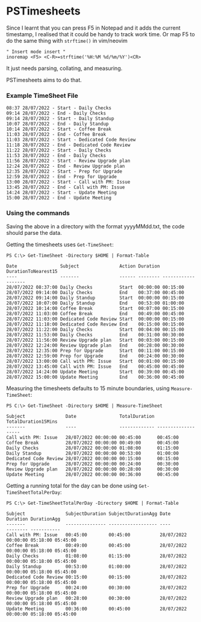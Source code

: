 # PSTimesheets

Since I learnt that you can press F5 in Notepad and it adds the current timestamp, I realised that it could be handy to track work time.
Or map F5 to do the same thing with `strftime()` in vim/neovim
    
    " Insert mode insert "
    inoremap <F5> <C-R>=strftime('%H:%M %d/%m/%Y')<CR>
    
It just needs parsing, collating, and measuring. 

PSTimesheets aims to do that.

### Example TimeSheet File

    08:37 28/07/2022 - Start - Daily Checks
    09:14 28/07/2022 - End - Daily Checks
    09:14 28/07/2022 - Start - Daily Standup
    10:07 28/07/2022 - End - Daily Standup
    10:14 28/07/2022 - Start - Coffee Break
    11:03 28/07/2022 - End - Coffee Break
    11:03 28/07/2022 - Start - Dedicated Code Review
    11:18 28/07/2022 - End - Dedicated Code Review
    11:22 28/07/2022 - Start - Daily Checks
    11:53 28/07/2022 - End - Daily Checks
    11:56 28/07/2022 - Start - Review Upgrade plan
    12:24 28/07/2022 - End - Review Upgrade plan
    12:35 28/07/2022 - Start - Prep for Upgrade
    12:59 28/07/2022 - End - Prep for Upgrade
    13:00 28/07/2022 - Start - Call with PM: Issue
    13:45 28/07/2022 - End - Call with PM: Issue
    14:24 28/07/2022 - Start - Update Meeting
    15:00 28/07/2022 - End - Update Meeting

### Using the commands

Saving the above in a directory with the format yyyyMMdd.txt, the code should parse the data.

Getting the timesheets uses `Get-TimeSheet`:

    PS C:\> Get-TimeSheet -Directory $HOME | Format-Table
    
    Date                Subject               Action Duration DurationToNearest15
    ----                -------               ------ -------- -------------------
    28/07/2022 08:37:00 Daily Checks          Start  00:00:00 00:15:00
    28/07/2022 09:14:00 Daily Checks          End    00:37:00 00:45:00
    28/07/2022 09:14:00 Daily Standup         Start  00:00:00 00:15:00
    28/07/2022 10:07:00 Daily Standup         End    00:53:00 01:00:00
    28/07/2022 10:14:00 Coffee Break          Start  00:07:00 00:15:00
    28/07/2022 11:03:00 Coffee Break          End    00:49:00 00:45:00
    28/07/2022 11:03:00 Dedicated Code Review Start  00:00:00 00:15:00
    28/07/2022 11:18:00 Dedicated Code Review End    00:15:00 00:15:00
    28/07/2022 11:22:00 Daily Checks          Start  00:04:00 00:15:00
    28/07/2022 11:53:00 Daily Checks          End    00:31:00 00:30:00
    28/07/2022 11:56:00 Review Upgrade plan   Start  00:03:00 00:15:00
    28/07/2022 12:24:00 Review Upgrade plan   End    00:28:00 00:30:00
    28/07/2022 12:35:00 Prep for Upgrade      Start  00:11:00 00:15:00
    28/07/2022 12:59:00 Prep for Upgrade      End    00:24:00 00:30:00
    28/07/2022 13:00:00 Call with PM: Issue   Start  00:01:00 00:15:00
    28/07/2022 13:45:00 Call with PM: Issue   End    00:45:00 00:45:00
    28/07/2022 14:24:00 Update Meeting        Start  00:39:00 00:45:00
    28/07/2022 15:00:00 Update Meeting        End    00:36:00 00:45:00
    
Measuring the timesheets defaults to 15 minute boundaries, using `Measure-TimeSheet`:

    PS C:\> Get-TimeSheet -Directory $HOME | Measure-TimeSheet
    
    Subject               Date                TotalDuration TotalDuration15Mins
    -------               ----                ------------- -------------------
    Call with PM: Issue   28/07/2022 00:00:00 00:45:00      00:45:00
    Coffee Break          28/07/2022 00:00:00 00:49:00      00:45:00
    Daily Checks          28/07/2022 00:00:00 01:08:00      01:15:00
    Daily Standup         28/07/2022 00:00:00 00:53:00      01:00:00
    Dedicated Code Review 28/07/2022 00:00:00 00:15:00      00:15:00
    Prep for Upgrade      28/07/2022 00:00:00 00:24:00      00:30:00
    Review Upgrade plan   28/07/2022 00:00:00 00:28:00      00:30:00
    Update Meeting        28/07/2022 00:00:00 00:36:00      00:45:00
    
Getting a running total for the day can be done using `Get-TimeSheetTotalPerDay`:

    PS C:\> Get-TimeSheetTotalPerDay -Directory $HOME | Format-Table
    
    Subject               SubjectDuration SubjectDurationAgg Date                Duration DurationAgg
    -------               --------------- ------------------ ----                -------- -----------
    Call with PM: Issue   00:45:00        00:45:00           28/07/2022 00:00:00 05:18:00 05:45:00
    Coffee Break          00:49:00        00:45:00           28/07/2022 00:00:00 05:18:00 05:45:00
    Daily Checks          01:08:00        01:15:00           28/07/2022 00:00:00 05:18:00 05:45:00
    Daily Standup         00:53:00        01:00:00           28/07/2022 00:00:00 05:18:00 05:45:00
    Dedicated Code Review 00:15:00        00:15:00           28/07/2022 00:00:00 05:18:00 05:45:00
    Prep for Upgrade      00:24:00        00:30:00           28/07/2022 00:00:00 05:18:00 05:45:00
    Review Upgrade plan   00:28:00        00:30:00           28/07/2022 00:00:00 05:18:00 05:45:00
    Update Meeting        00:36:00        00:45:00           28/07/2022 00:00:00 05:18:00 05:45:00

